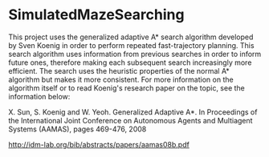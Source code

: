 # SimulatedMazeSearching
This project uses the generalized adaptive A* search algorithm developed by Sven Koenig in order to perform repeated fast-trajectory planning.  This search algorithm uses information from previous searches in order to inform future ones, therefore making each subsequent search increasingly more efficient.  The search uses the heuristic properties of the normal A* algorithm but makes it more consistent.  For more information on the algorithm itself or to read Koenig's research paper on the topic, see the information below:

X. Sun, S. Koenig and W. Yeoh. Generalized Adaptive A*. In Proceedings of the International Joint Conference on Autonomous Agents and Multiagent Systems (AAMAS), pages 469-476, 2008

http://idm-lab.org/bib/abstracts/papers/aamas08b.pdf

